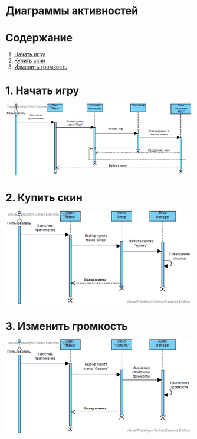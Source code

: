 # Диаграммы активностей

# Содержание
1. [Начать игру](#1)  
2. [Купить скин](#2)  
3. [Изменить громкость](#3)

<a name="1"/>

# 1. Начать игру 
![Диаграмма последовательностей 1](https://github.com/vit764/DesertRun/blob/master/%D0%98%D0%B7%D0%BE%D0%B1%D1%80%D0%B0%D0%B6%D0%B5%D0%BD%D0%B8%D1%8F/%D0%94%D0%B8%D0%B0%D0%B3%D1%80%D0%B0%D0%BC%D0%BC%D1%8B/Untitled%20Diagram.png)

<a name="2"/>

# 2. Купить скин
![Диаграмма последовательностей 2](https://github.com/vit764/DesertRun/blob/master/%D0%98%D0%B7%D0%BE%D0%B1%D1%80%D0%B0%D0%B6%D0%B5%D0%BD%D0%B8%D1%8F/%D0%94%D0%B8%D0%B0%D0%B3%D1%80%D0%B0%D0%BC%D0%BC%D1%8B/Untitled%20Diagram2.png)

<a name="3"/>

# 3. Изменить громкость
![Диаграмма последовательностей 3](https://github.com/vit764/DesertRun/blob/master/%D0%98%D0%B7%D0%BE%D0%B1%D1%80%D0%B0%D0%B6%D0%B5%D0%BD%D0%B8%D1%8F/%D0%94%D0%B8%D0%B0%D0%B3%D1%80%D0%B0%D0%BC%D0%BC%D1%8B/Untitled%20Diagram1.png)
